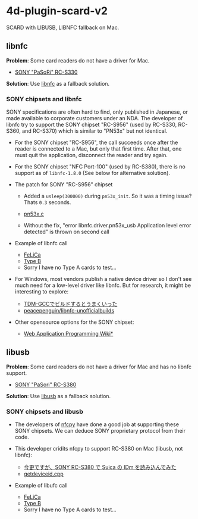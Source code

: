 # 4d-plugin-scard-v2
SCARD with LIBUSB, LIBNFC fallback on Mac.

## libnfc

**Problem**: Some card readers do not have a driver for Mac. 

* [SONY "PaSoRi" RC-S330](https://www.sony.jp/cat/products/RC-S330/)

**Solution**: Use [libnfc](https://github.com/nfc-tools/libnfc) as a fallback solution.

### SONY chipsets and libnfc

SONY specifications are often hard to find, only published in Japanese, or made available to corporate customers under an NDA. The developer of libnfc try to support the SONY chipset "RC-S956" (used by RC-S330, RC-S360, and RC-S370) which is similar to "PN53x" but not identical. 

* For the SONY chipset "RC-S956", the call succeeds once after the reader is connected to a Mac, but only that first time. After that, one must quit the application, disconnect the reader and try again. 

* For the SONY chipset "NFC Port-100" (used by RC-S380), there is no support as of ``libnfc-1.8.0`` (See below for alternative solution).

* The patch for SONY "RC-S956" chipset

  * Added a ``usleep(300000)`` during ``pn53x_init``. So it was a timing issue? Thats ``0.3`` seconds.

  * [pn53x.c](https://github.com/miyako/4d-plugin-scard-v2/blob/master/SCARD-v2/patch/pn53x.c)
  
  * Without the fix, "error	libnfc.driver.pn53x_usb	Application level error detected" is thrown on second call

* Example of libnfc call

  * [FeLiCa](https://github.com/miyako/4d-plugin-scard-v2/blob/master/SCARD-v2/test/Project/Sources/Methods/TEST_002_NFC_F.4dm)
  * [Type B](https://github.com/miyako/4d-plugin-scard-v2/blob/master/SCARD-v2/test/Project/Sources/Methods/TEST_002_NFC_B.4dm)
  * Sorry I have no Type A cards to test...
  
* For Windows, most vendors publish a native device driver so I don't see much need for a low-level driver like libnfc. But for research, it might be interesting to explore:

  * [TDM-GCCでビルドするとうまくいった](https://hiro99ma.blogspot.com/2011/11/libnfctdm-gcc.html)
  * [peacepenguin/libnfc-unofficialbuilds](https://github.com/peacepenguin/libnfc-unofficialbuilds)

* Other opensource options for the SONY chipset:

  * [Web Application Programming Wiki*](https://wikiwiki.jp/webapp/NFC#d78a7e65)
  
## libusb

**Problem**: Some card readers do not have a driver for Mac and has no libnfc support.

* [SONY "PaSori" RC-S380](https://www.sony.co.jp/Products/felica/consumer/products/RC-S380.html)

**Solution**: Use [libusb](https://github.com/libusb/libusb) as a fallback solution.

### SONY chipsets and libusb

* The developers of [nfcpy](https://github.com/nfcpy/nfcpy) have done a good job at supporting these SONY chipsets. We can deduce SONY proprietary protocol from their code.

* This developer cridits nfcpy to support RC-S380 on Mac (libusb, not libnfc):

  * [今更ですが、SONY RC-S380 で Suica の IDm を読み込んでみた](https://qiita.com/ysomei/items/32f366b61a7b631c4750)
  * [getdeviceid.cpp](https://github.com/ysomei/test_getnfcid/blob/master/getdeviceid.cpp)

* Example of libufc call

  * [FeLiCa](https://github.com/miyako/4d-plugin-scard-v2/blob/master/SCARD-v2/test/Project/Sources/Methods/TEST_002_USB_F.4dm)
  * [Type B](https://github.com/miyako/4d-plugin-scard-v2/blob/master/SCARD-v2/test/Project/Sources/Methods/TEST_002_NFC_B.4dm)
  * Sorry I have no Type A cards to test...
  
  
